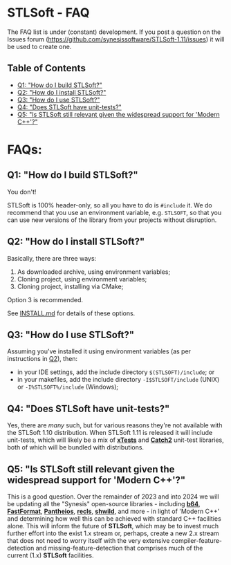 # STLSoft - FAQ <!-- omit in toc -->

The FAQ list is under (constant) development. If you post a question on the
Issues forum (https://github.com/synesissoftware/STLSoft-1.11/issues)
it will be used to create one.


## Table of Contents <!-- omit in toc -->

- [Q1: "How do I build STLSoft?"](#q1-how-do-i-build-stlsoft)
- [Q2: "How do I install STLSoft?"](#q2-how-do-i-install-stlsoft)
- [Q3: "How do I use STLSoft?"](#q3-how-do-i-use-stlsoft)
- [Q4: "Does STLSoft have unit-tests?"](#q4-does-stlsoft-have-unit-tests)
- [Q5: "Is STLSoft still relevant given the widespread support for 'Modern C++'?"](#q5-is-stlsoft-still-relevant-given-the-widespread-support-for-modern-c)


# FAQs: <!-- omit in toc -->

## Q1: "How do I build STLSoft?"

You don't!

STLSoft is 100% header-only, so all you have to do is `#include` it. We do recommend that you use an environment variable, e.g. `STLSOFT`, so that you can use new versions of the library from your projects without disruption.


## Q2: "How do I install STLSoft?"

Basically, there are three ways:

1. As downloaded archive, using environment variables;
2. Cloning project, using environment variables;
3. Cloning project, installing via CMake;

Option 3 is recommended.

See [INSTALL.md](./INSTALL.md) for details of these options.


## Q3: "How do I use STLSoft?"

Assuming you've installed it using environment variables (as per instructions in [Q2](#q2-how-do-i-install-stlsoft)), then:

* in your IDE settings, add the include directory `$(STLSOFT)/include`; or
* in your makefiles, add the include directory `-I$STLSOFT/include` (UNIX) or `-I%STLSOFT%/include` (Windows);


## Q4: "Does STLSoft have unit-tests?"

Yes, there are *many* such, but for various reasons they're not available with the STLSoft 1.10 distribution. When STLSoft 1.11 is released it will include unit-tests, which will likely be a mix of [**xTests**](https://github.com/synesissoftware/xTests) and [**Catch2**](https://github.com/catchorg/Catch2) unit-test libraries, both of which will be bundled with distributions.


## Q5: "Is STLSoft still relevant given the widespread support for 'Modern C++'?"

This is a good question. Over the remainder of 2023 and into 2024 we will be updating all the "Synesis" open-source libraries - including
[**b64**](https://github.com/synesissoftware/b64),
[**FastFormat**](https://github.com/synesissoftware/FastFormat),
[**Pantheios**](https://github.com/synesissoftware/Pantheios),
[**recls**](https://github.com/synesissoftware/recls),
[**shwild**](https://github.com/synesissoftware/shwild),
and more - in light of 'Modern C++' and determining how well this can be achieved with standard C++ facilities alone. This will inform the future of **STLSoft**, which may be to invest much further effort into the exist 1.x stream or, perhaps, create a new 2.x stream that does not need to worry itself with the very extensive compiler-feature-detection and missing-feature-detection that comprises much of the current (1.x) **STLSoft** facilities.


<!-- ########################### end of file ########################### -->

